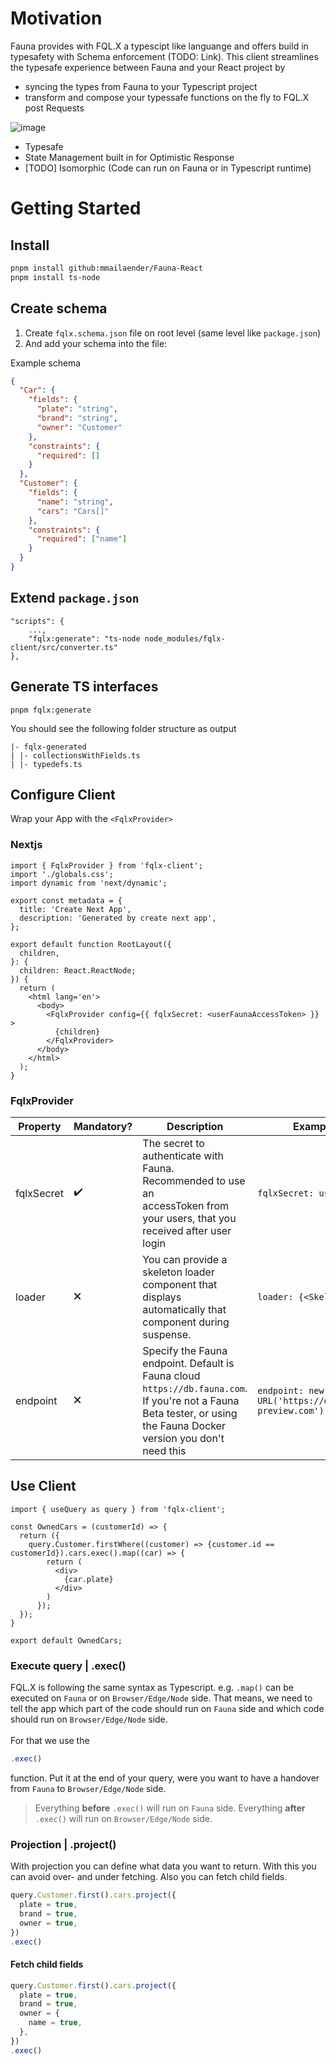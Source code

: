 # Motivation

Fauna provides with FQL.X a typescipt like languange and offers build in typesafety with Schema enforcement (TODO: Link). This client streamlines the typesafe experience between Fauna and your React project by

- syncing the types from Fauna to your Typescript project
- transform and compose your typessafe functions on the fly to FQL.X post Requests

![image](https://github.com/mmailaender/Fauna-React/assets/87228994/5260ec7e-9ae5-453f-a996-9fdaaff70cdf)

- Typesafe
- State Management built in for Optimistic Response
- [TODO] Isomorphic (Code can run on Fauna or in Typescript runtime)

# Getting Started

## Install

```bash
pnpm install github:mmailaender/Fauna-React
pnpm install ts-node
```

## Create schema

1. Create `fqlx.schema.json` file on root level (same level like `package.json`)
2. And add your schema into the file:

Example schema

```json
{
  "Car": {
    "fields": {
      "plate": "string",
      "brand": "string",
      "owner": "Customer"
    },
    "constraints": {
      "required": []
    }
  },
  "Customer": {
    "fields": {
      "name": "string",
      "cars": "Cars[]"
    },
    "constraints": {
      "required": ["name"]
    }
  }
}
```

## Extend `package.json`

```
"scripts": {
    ...,
    "fqlx:generate": "ts-node node_modules/fqlx-client/src/converter.ts"
},
```

## Generate TS interfaces

```
pnpm fqlx:generate
```

You should see the following folder structure as output

```
|- fqlx-generated
| |- collectionsWithFields.ts
| |- typedefs.ts
```

## Configure Client

Wrap your App with the `<FqlxProvider>`

### Nextjs

```tsx
import { FqlxProvider } from 'fqlx-client';
import './globals.css';
import dynamic from 'next/dynamic';

export const metadata = {
  title: 'Create Next App',
  description: 'Generated by create next app',
};

export default function RootLayout({
  children,
}: {
  children: React.ReactNode;
}) {
  return (
    <html lang='en'>
      <body>
        <FqlxProvider config={{ fqlxSecret: <userFaunaAccessToken> }} >
          {children}
        </FqlxProvider>
      </body>
    </html>
  );
}
```

### FqlxProvider

| Property   | Mandatory? | Description                                                                                                                                                         | Example                                             |
| ---------- | ---------- | ------------------------------------------------------------------------------------------------------------------------------------------------------------------- | --------------------------------------------------- |
| fqlxSecret | ✔️         | The secret to authenticate with Fauna. Recommended to use an <br> accessToken from your users, that you received after user login                                   | `fqlxSecret: useAuth()`                             |
| loader     | 🗙          | You can provide a skeleton loader component that displays <br> automatically that component during suspense.                                                        | `loader: {<Skeleton />}`                            |
| endpoint   | 🗙          | Specify the Fauna endpoint. Default is Fauna cloud `https://db.fauna.com`. If you're not a Fauna Beta tester, or using the Fauna Docker version you don't need this | `endpoint: new URL('https://db.fauna-preview.com')` |

## Use Client

```tsx
import { useQuery as query } from 'fqlx-client';

const OwnedCars = (customerId) => {
  return ({
    query.Customer.firstWhere((customer) => {customer.id == customerId}).cars.exec().map((car) => {
        return (
          <div>
            {car.plate}
          </div>
        )
      });
  });
}

export default OwnedCars;
```

### Execute query | .exec()

FQL.X is following the same syntax as Typescript. e.g. `.map()` can be executed on `Fauna` or on `Browser/Edge/Node` side. That means, we need to tell the app which part of the code should run on `Fauna` side and which code should run on `Browser/Edge/Node` side. <br><br>
For that we use the

```js
.exec()
```

function. Put it at the end of your query, were you want to have a handover from `Fauna` to `Browser/Edge/Node` side. <br>

> Everything **before** `.exec()` will run on `Fauna` side. Everything **after** `.exec()` will run on `Browser/Edge/Node` side.

### Projection | .project()

With projection you can define what data you want to return. With this you can avoid over- and under fetching. Also you can fetch child fields.

```jsx
query.Customer.first().cars.project({
  plate = true,
  brand = true,
  owner = true,
})
.exec()
```

#### Fetch child fields

```jsx
query.Customer.first().cars.project({
  plate = true,
  brand = true,
  owner = {
    name = true,
  },
})
.exec()
```
